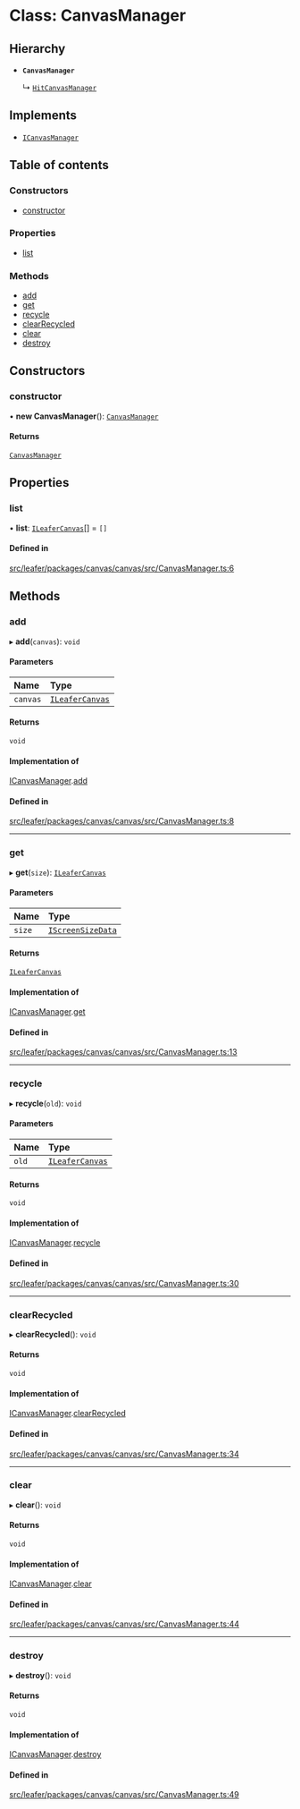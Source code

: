 # Class: CanvasManager

## Hierarchy

- **`CanvasManager`**

  ↳ [`HitCanvasManager`](HitCanvasManager.md)

## Implements

- [`ICanvasManager`](../interfaces/ICanvasManager.md)

## Table of contents

### Constructors

- [constructor](CanvasManager.md#constructor)

### Properties

- [list](CanvasManager.md#list)

### Methods

- [add](CanvasManager.md#add)
- [get](CanvasManager.md#get)
- [recycle](CanvasManager.md#recycle)
- [clearRecycled](CanvasManager.md#clearrecycled)
- [clear](CanvasManager.md#clear)
- [destroy](CanvasManager.md#destroy)

## Constructors

### constructor

• **new CanvasManager**(): [`CanvasManager`](CanvasManager.md)

#### Returns

[`CanvasManager`](CanvasManager.md)

## Properties

### list

• **list**: [`ILeaferCanvas`](../interfaces/ILeaferCanvas.md)[] = `[]`

#### Defined in

[src/leafer/packages/canvas/canvas/src/CanvasManager.ts:6](https://github.com/leaferjs/leafer/blob/ddf9650d989917c451947b101193d83f38b9fdcf/packages/canvas/canvas/src/CanvasManager.ts#L6)

## Methods

### add

▸ **add**(`canvas`): `void`

#### Parameters

| Name | Type |
| :------ | :------ |
| `canvas` | [`ILeaferCanvas`](../interfaces/ILeaferCanvas.md) |

#### Returns

`void`

#### Implementation of

[ICanvasManager](../interfaces/ICanvasManager.md).[add](../interfaces/ICanvasManager.md#add)

#### Defined in

[src/leafer/packages/canvas/canvas/src/CanvasManager.ts:8](https://github.com/leaferjs/leafer/blob/ddf9650d989917c451947b101193d83f38b9fdcf/packages/canvas/canvas/src/CanvasManager.ts#L8)

___

### get

▸ **get**(`size`): [`ILeaferCanvas`](../interfaces/ILeaferCanvas.md)

#### Parameters

| Name | Type |
| :------ | :------ |
| `size` | [`IScreenSizeData`](../interfaces/IScreenSizeData.md) |

#### Returns

[`ILeaferCanvas`](../interfaces/ILeaferCanvas.md)

#### Implementation of

[ICanvasManager](../interfaces/ICanvasManager.md).[get](../interfaces/ICanvasManager.md#get)

#### Defined in

[src/leafer/packages/canvas/canvas/src/CanvasManager.ts:13](https://github.com/leaferjs/leafer/blob/ddf9650d989917c451947b101193d83f38b9fdcf/packages/canvas/canvas/src/CanvasManager.ts#L13)

___

### recycle

▸ **recycle**(`old`): `void`

#### Parameters

| Name | Type |
| :------ | :------ |
| `old` | [`ILeaferCanvas`](../interfaces/ILeaferCanvas.md) |

#### Returns

`void`

#### Implementation of

[ICanvasManager](../interfaces/ICanvasManager.md).[recycle](../interfaces/ICanvasManager.md#recycle)

#### Defined in

[src/leafer/packages/canvas/canvas/src/CanvasManager.ts:30](https://github.com/leaferjs/leafer/blob/ddf9650d989917c451947b101193d83f38b9fdcf/packages/canvas/canvas/src/CanvasManager.ts#L30)

___

### clearRecycled

▸ **clearRecycled**(): `void`

#### Returns

`void`

#### Implementation of

[ICanvasManager](../interfaces/ICanvasManager.md).[clearRecycled](../interfaces/ICanvasManager.md#clearrecycled)

#### Defined in

[src/leafer/packages/canvas/canvas/src/CanvasManager.ts:34](https://github.com/leaferjs/leafer/blob/ddf9650d989917c451947b101193d83f38b9fdcf/packages/canvas/canvas/src/CanvasManager.ts#L34)

___

### clear

▸ **clear**(): `void`

#### Returns

`void`

#### Implementation of

[ICanvasManager](../interfaces/ICanvasManager.md).[clear](../interfaces/ICanvasManager.md#clear)

#### Defined in

[src/leafer/packages/canvas/canvas/src/CanvasManager.ts:44](https://github.com/leaferjs/leafer/blob/ddf9650d989917c451947b101193d83f38b9fdcf/packages/canvas/canvas/src/CanvasManager.ts#L44)

___

### destroy

▸ **destroy**(): `void`

#### Returns

`void`

#### Implementation of

[ICanvasManager](../interfaces/ICanvasManager.md).[destroy](../interfaces/ICanvasManager.md#destroy)

#### Defined in

[src/leafer/packages/canvas/canvas/src/CanvasManager.ts:49](https://github.com/leaferjs/leafer/blob/ddf9650d989917c451947b101193d83f38b9fdcf/packages/canvas/canvas/src/CanvasManager.ts#L49)
